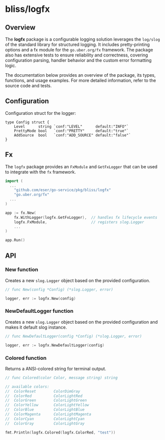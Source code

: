# bliss/logfx

## Overview

The **logfx** package is a configurable logging solution leverages the `log/slog` of the standard library for structured logging. It includes pretty-printing options and a fx module for the `go.uber.org/fx` framework. The package also has extensive tests to ensure reliability and correctness, covering configuration parsing, handler behavior and the custom error formatting logic.

The documentation below provides an overview of the package, its types, functions, and usage examples. For more detailed information, refer to the source code and tests.


## Configuration

Configuration struct for the logger:

```
type Config struct {
	Level      string `conf:"LEVEL"      default:"INFO"`
	PrettyMode bool   `conf:"PRETTY"     default:"true"`
	AddSource  bool   `conf:"ADD_SOURCE" default:"false"`
}
```


## Fx

The `logfx` package provides an `FxModule` and `GetFxLogger` that can be used to integrate with the `fx` framework.

```go
import (
  ...
	"github.com/eser/go-service/pkg/bliss/logfx"
	"go.uber.org/fx"
  ...
)

app := fx.New(
	fx.WithLogger(logfx.GetFxLogger),  // handles fx lifecycle events
	logfx.FxModule,                    // registers slog.Logger
	...
)

app.Run()
```


## API

### New function

Creates a new `slog.Logger` object based on the provided configuration.

```go
// func New(config *Config) (*slog.Logger, error)

logger, err := logfx.New(config)
```


### NewDefaultLogger function

Creates a new `slog.Logger` object based on the provided configuration and makes it default slog instance.

```go
// func NewDefaultLogger(config *Config) (*slog.Logger, error)

logger, err := logfx.NewDefaultLogger(config)
```


### Colored function

Returns a ANSI-colored string for terminal output.

```go
// func Colored(color Color, message string) string

// available colors:
//	ColorReset        ColorDimGray
//	ColorRed          ColorLightRed
//	ColorGreen        ColorLightGreen
//	ColorYellow       ColorLightYellow
//	ColorBlue         ColorLightBlue
//	ColorMagenta      ColorLightMagenta
//	ColorCyan         ColorLightCyan
//	ColorGray         ColorLightGray

fmt.Println(logfx.Colored(logfx.ColorRed, "test"))
```
